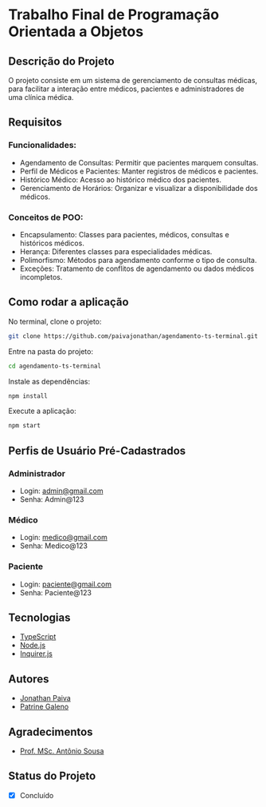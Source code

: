 # Trabalho Final de Programação Orientada a Objetos

## Descrição do Projeto

O projeto consiste em um sistema de gerenciamento de consultas médicas,
para facilitar a interação entre médicos, pacientes e
administradores de uma clínica médica.

## Requisitos

### Funcionalidades:
- Agendamento de Consultas: Permitir que pacientes marquem consultas.
- Perfil de Médicos e Pacientes: Manter registros de médicos e pacientes.
- Histórico Médico: Acesso ao histórico médico dos pacientes.
- Gerenciamento de Horários: Organizar e visualizar a disponibilidade dos médicos.

### Conceitos de POO:
- Encapsulamento: Classes para pacientes, médicos, consultas e históricos médicos.
- Herança: Diferentes classes para especialidades médicas.
- Polimorfismo: Métodos para agendamento conforme o tipo de consulta.
- Exceções: Tratamento de conflitos de agendamento ou dados médicos incompletos.

## Como rodar a aplicação

No terminal, clone o projeto:
```bash
git clone https://github.com/paivajonathan/agendamento-ts-terminal.git
```

Entre na pasta do projeto:
```bash
cd agendamento-ts-terminal
```

Instale as dependências:
```bash
npm install
```

Execute a aplicação:
```bash
npm start
```

## Perfis de Usuário Pré-Cadastrados

### Administrador

- Login: admin@gmail.com
- Senha: Admin@123

### Médico

- Login: medico@gmail.com
- Senha: Medico@123

### Paciente

- Login: paciente@gmail.com
- Senha: Paciente@123

## Tecnologias

- [TypeScript](https://www.typescriptlang.org/)
- [Node.js](https://nodejs.org/en/)
- [Inquirer.js](https://www.npmjs.com/package/inquirer/v/0.2.3)

## Autores

- [Jonathan Paiva](https://github.com/paivajonathan/)
- [Patrine Galeno](https://github.com/PatrineGaleno/)

## Agradecimentos

- [Prof. MSc. Antônio Sousa](https://github.com/antssousa/antssousa/)

## Status do Projeto

- [x] Concluído
